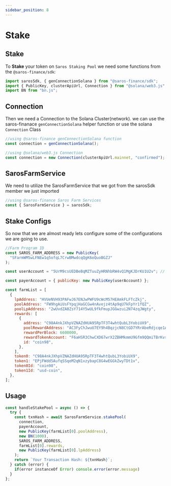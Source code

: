 ```yaml
---
sidebar_position: 8
---
```


# Stake

## Stake

To **Stake** your token on `Saros Staking Pool` we need some functions from the `@saros-finance/sdk`:

```js
import sarosSdk, { genConnectionSolana } from "@saros-finance/sdk";
import { PublicKey, clusterApiUrl, Connection } from "@solana/web3.js";
import BN from "bn.js";
```

## Connection

Then we need a Connection to the Solana Cluster(network). we can use the saros-finanace `genConnectionSolana` helper function or use the solana `Connection` Class

```js
//using @saros-finance genConnectionSolana function
const connection = genConnectionSolana();

//using @solana/web3.js Connection
const connection = new Connection(clusterApiUrl.mainnet, "confirmed");
```

## SarosFarmService

We need to utilize the SarosFarmService that we got from the sarosSdk member we just imported

```js
//using @saros-finance Saros Farm Services
const { SarosFarmService } = sarosSdk;
```

## Stake Configs

So now that we are almost ready lets configure some of the configurations we are going to use.

```js
//Farm Program ID
const SAROS_FARM_ADDRESS = new PublicKey(
  "SFarmWM5wLFNEw1q5ofqL7CrwBMwdcqQgK6oQuoBGZJ"
);

const userAccount = "5UrM9csUEDBeBqMZTuuZyHRNhbRW4vQ1MgKJDrKU1U2v"; // owner address

const payerAccount = { publicKey: new PublicKey(userAccount) };

const farmList = [
  {
    lpAddress: "HVUeNVH93PAFwJ67ENJwPWFU9cWcM57HEAmkFLFTcZkj",
    poolAddress: "FW9hgAiUsFYpqjHaGCGw4nAvejz4tAp9qU7kFpYr1fQZ",
    poolLpAddress: "2wUvdZA8ZsY714Y5wUL9fkFmupJGGwzui2N74zqJWgty",
    rewards: [
      {
        address: "C98A4nkJXhpVZNAZdHUA95RpTF3T4whtQubL3YobiUX9",
        poolRewardAddress: "AC3FyChJwuU7EY9h4BqzjcN8CtGD7YRrAbeRdjcqe1AW",
        rewardPerBlock: 6600000,
        rewardTokenAccount: "F6aHSR3ChwCXD67wrX2ZBHMkmmU9Gfm9QQmiTBrKvsmJ",
        id: "coin98",
      },
    ],
    token0: "C98A4nkJXhpVZNAZdHUA95RpTF3T4whtQubL3YobiUX9",
    token1: "EPjFWdd5AufqSSqeM2qN1xzybapC8G4wEGGkZwyTDt1v",
    token0Id: "coin98",
    token1Id: "usd-coin",
  },
];
```

## Usage

```js
const handleStakePool = async () => {
  try {
    const txnHash = await SarosFarmService.stakePool(
      connection,
      payerAccount,
      new PublicKey(farmList[0].poolAddress),
      new BN(1000),
      SAROS_FARM_ADDRESS,
      farmList[0].rewards,
      new PublicKey(farmList[0].lpAddress)
    );
    return `Your Transaction Hash: ${txnHash}`;
  } catch (error) {
    if(error instanceOf Error) console.error(error.message)
  }
};
```

